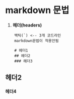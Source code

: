 # markdown 문법
1. **헤더(headers)**
```
    백틱(`) <-- 3개 코드라인
    markdown문법이 적용안됨

    # 헤더1
    ## 헤더2
    ### 헤더3
```

## 헤더2
#### 헤더4
